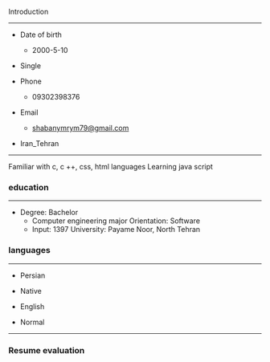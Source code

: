 
Introduction

---

+ Date of birth
  - 2000-5-10
+ Single

+ Phone
     - 09302398376
 + Email
      - shabanymrym79@gmail.com
 + Iran_Tehran


---

Familiar with c, c ++, css, html languages
Learning java script
 
### education

---

 + Degree: Bachelor
   - Computer engineering major
   Orientation: Software
   - Input: 1397
   University: Payame Noor, North Tehran
  
  
### languages
    
---
    
+ Persian  
- Native
+ English
 - Normal
 
 
---
 
 ### Resume evaluation

